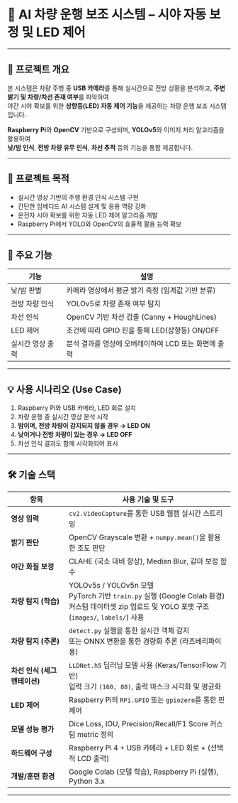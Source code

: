 # 🚗 AI 차량 운행 보조 시스템 – 시야 자동 보정 및 LED 제어

---

## 📌 프로젝트 개요

본 시스템은 차량 주행 중 **USB 카메라**를 통해 실시간으로 전방 상황을 분석하고, **주변 밝기 및 차량/차선 존재 여부**를 파악하여  
야간 시야 확보를 위한 **상향등(LED) 자동 제어 기능**을 제공하는 차량 운행 보조 시스템입니다.

**Raspberry Pi**와 **OpenCV** 기반으로 구성되며, **YOLOv5**와 이미지 처리 알고리즘을 활용하여  
**낮/밤 인식**, **전방 차량 유무 인식**, **차선 추적** 등의 기능을 통합 제공합니다.

---

## 🎯 프로젝트 목적

- 실시간 영상 기반의 주행 환경 인식 시스템 구현  
- 간단한 임베디드 AI 시스템 설계 및 응용 역량 강화  
- 운전자 시야 확보를 위한 자동 LED 제어 알고리즘 개발  
- Raspberry Pi에서 YOLO와 OpenCV의 효율적 활용 능력 확보  

---

## 🧩 주요 기능

| 기능             | 설명 |
|------------------|------|
| 낮/밤 판별        | 카메라 영상에서 평균 밝기 측정 (임계값 기반 분류) |
| 전방 차량 인식     | YOLOv5로 차량 존재 여부 탐지 |
| 차선 인식         | OpenCV 기반 차선 검출 (Canny + HoughLines) |
| LED 제어         | 조건에 따라 GPIO 핀을 통해 LED(상향등) ON/OFF |
| 실시간 영상 출력   | 분석 결과를 영상에 오버레이하여 LCD 또는 화면에 출력 |

---

## 💡 사용 시나리오 (Use Case)

1. Raspberry Pi와 USB 카메라, LED 회로 설치  
2. 차량 운행 중 실시간 영상 분석 시작  
3. **밤이며, 전방 차량이 감지되지 않을 경우 → LED ON**  
4. **낮이거나 전방 차량이 있는 경우 → LED OFF**  
5. 차선 인식 결과도 함께 시각화되어 표시  

---

## 🛠️ 기술 스택

| 항목                 | 사용 기술 및 도구                                                                                                                    |
|----------------------|---------------------------------------------------------------------------------------------------------------------------------------|
| **영상 입력**          | `cv2.VideoCapture`를 통한 USB 웹캠 실시간 스트리밍                                                                                        |
| **밝기 판단**          | OpenCV Grayscale 변환 + `numpy.mean()`을 활용한 조도 판단                                                                               |
| **야간 화질 보정**       | CLAHE (국소 대비 향상), Median Blur, 감마 보정 함수                                                                                       |
| **차량 탐지 (학습)**     | YOLOv5s / YOLOv5n 모델<br>PyTorch 기반 `train.py` 실행 (Google Colab 환경)<br>커스텀 데이터셋 zip 업로드 및 YOLO 포맷 구조 (`images/`, `labels/`) 사용 |
| **차량 탐지 (추론)**     | `detect.py` 실행을 통한 실시간 객체 감지<br>또는 ONNX 변환을 통한 경량화 추론 (라즈베리파이용)                                                               |
| **차선 인식 (세그멘테이션)** | `LLDNet.h5` 딥러닝 모델 사용 (Keras/TensorFlow 기반)<br>입력 크기 `(160, 80)`, 출력 마스크 시각화 및 평균화                                            |
| **LED 제어**           | Raspberry Pi의 `RPi.GPIO` 또는 `gpiozero`를 통한 핀 제어                                                                               |
| **모델 성능 평가**       | Dice Loss, IOU, Precision/Recall/F1 Score 커스텀 metric 정의                                                                       |
| **하드웨어 구성**        | Raspberry Pi 4 + USB 카메라 + LED 회로 + (선택적 LCD 출력)                                                                              |
| **개발/훈련 환경**       | Google Colab (모델 학습), Raspberry Pi (실행), Python 3.x                                                                           |


---
